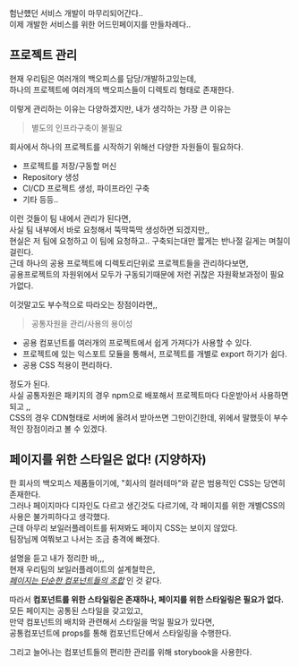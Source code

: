 험난헀던 서비스 개발이 마무리되어간다..\
이제 개발한 서비스를 위한 어드민페이지를 만들차례다..

## 프로젝트 관리

현재 우리팀은 여러개의 백오피스를 담당/개발하고있는데,\
하나의 프로젝트에 여러개의 백오피스들이 디렉토리 형태로 존재한다.

이렇게 관리하는 이유는 다양하겠지만, 내가 생각하는 가장 큰 이유는

> 별도의 인프라구축이 불필요

회사에서 하나의 프로젝트를 시작하기 위해선 다양한 자원들이 필요하다.

- 프로젝트를 저장/구동할 머신
- Repository 생성
- CI/CD 프로젝트 생성, 파이프라인 구축
- 기타 등등..

이런 것들이 팀 내에서 관리가 된다면,\
사실 팀 내부에서 바로 요청해서 뚝딱뚝딱 생성하면 되겠지만,,\
현실은 저 팀에 요청하고 이 팀에 요청하고.. 구축되는대만 짧게는 반나절 길게는 며칠이 걸린다.\
근데 하나의 공용 프로젝트에 디렉토리단위로 프로젝트들을 관리하다보면,\
공용프로젝트의 자원위에서 모두가 구동되기때문에 저런 귀찮은 자원확보과정이 필요가없다.

이것말고도 부수적으로 따라오는 장점이라면,,

> 공통자원을 관리/사용의 용이성

- 공용 컴포넌트를 여러개의 프로젝트에서 쉽게 가져다가 사용할 수 있다.
- 프로젝트에 있는 익스포트 모듈을 통해서, 프로젝트를 개별로 export 하기가 쉽다.
- 공용 CSS 적용이 편리하다.

정도가 된다.\
사실 공통자원은 패키지의 경우 npm으로 배포해서 프로젝트마다 다운받아서 사용하면 되고 ,,\
CSS의 경우 CDN형태로 서버에 올려서 받아쓰면 그만이긴한데, 위에서 말했듯이 부수적인 장점이라고 볼 수 있겠다.

## 페이지를 위한 스타일은 없다! (지양하자)

한 회사의 백오피스 제품들이기에, "회사의 컬러테마"와 같은 범용적인 CSS는 당연히 존재한다.\
그러나 페이지마다 디자인도 다르고 생긴것도 다르기에, 각 페이지를 위한 개별CSS의 사용은 불가피하다고 생각했다.\
근데 아무리 보일러플레이트를 뒤져봐도 페이지 CSS는 보이지 않았다.\
팀장님께 여쭤보고 나서는 조금 충격에 빠졌다.

설명을 듣고 내가 정리한 바,,, \
현재 우리팀의 보일러플레이트의 설계철학은,\
<i><u>페이지는 단순한 컴포넌트들의 조합</u></i> 인 것 같다.

따라서 **컴포넌트를 위한 스타일링은 존재하나, 페이지를 위한 스타일링은 필요가 없다.** \
모든 페이지는 공통된 스타일을 갖고있고,\
만약 컴포넌트의 배치와 관련해서 스타일을 먹일 필요가 있다면,\
공통컴포넌트에 props를 통해 컴포넌트단에서 스타일링을 수행한다.

그리고 늘어나는 컴포넌트들의 편리한 관리를 위해 storybook을 사용한다.
